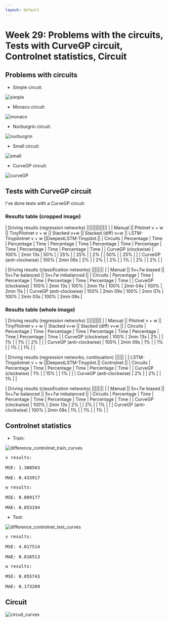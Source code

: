 ```yaml
---
layout: default
---
```

# Week 29: Problems with the circuits, Tests with CurveGP circuit, Controlnet statistics, Circuit

## Problems with circuits

* Simple circuit:

![simple](https://roboticsurjc-students.github.io/2017-tfm-vanessa-fernandez/images/simple.png)


* Monaco circuit:

![monaco](https://roboticsurjc-students.github.io/2017-tfm-vanessa-fernandez/images/monaco.png)


* Nurburgrin circuit:

![nurburgrin](https://roboticsurjc-students.github.io/2017-tfm-vanessa-fernandez/images/nurburgrin.png)


* Small circuit:

![small](https://roboticsurjc-students.github.io/2017-tfm-vanessa-fernandez/images/small.png)


* CurveGP circuit:

![curveGP](https://roboticsurjc-students.github.io/2017-tfm-vanessa-fernandez/images/curve.png)



## Tests with CurveGP circuit

I've done tests with a CurveGP circuit: 


### Results table (cropped image)

|                                                      Driving results (regression networks)                                                                                              ||||||||||||||
|                           |        Manual        ||    Pilotnet v + w    ||  TinyPilotnet v + w  ||        Stacked v+w   ||  Stacked (diff) v+w  || LSTM-Tinypilotnet v + w ||DeepestLSTM-Tinypilot.||
|      Circuits             | Percentage |   Time   | Percentage |   Time   | Percentage |   Time   | Percentage |   Time   | Percentage |   Time   |  Percentage   |   Time   | Percentage |   Time   |
| CurveGP (clockwise)       |    100%    | 2min 13s |      50%   |          |      25%   |          |      25%   |          |       2%   |          |       50%     |          |     25%    |          | 
| CurveGP  (anti-clockwise) |    100%    | 2min 09s |       2%   |          |       2%   |          |       2%   |          |       1%   |          |        2%     |          |      2%    |          |


|                                                      Driving results (classification networks)                     ||||||||
|                           |        Manual        ||      5v+7w biased    ||    5v+7w balanced    ||   5v+7w imbalanced   || 
|      Circuits             | Percentage |   Time   | Percentage |   Time   | Percentage |   Time   | Percentage |   Time   |
|   CurveGP (clockwise)     |    100%    | 2min 13s |    100%    | 2min 11s |    100%    | 2min 04s |    100%    | 2min 11s |
| CurveGP (anti-clockwise)  |    100%    | 2min 09s |    100%    | 2min 07s |    100%    | 2min 03s |    100%    | 2min 09s |



### Results table (whole image)

|                                                      Driving results (regression networks)                                               ||||||||||
|                           |        Manual        ||    Pilotnet v + w    ||  TinyPilotnet v + w  ||        Stacked v+w   ||  Stacked (diff) v+w  ||
|      Circuits             | Percentage |   Time   | Percentage |   Time   | Percentage |   Time   | Percentage |   Time   | Percentage |   Time   |
|   CurveGP (clockwise)     |    100%    | 2min 13s |       2%   |          |      1%    |          |      1%    |          |      2%    |          |
| CurveGP (anti-clockwise)  |    100%    | 2min 09s |       1%   |          |      1%    |          |      1%    |          |      1%    |          |


|                     Driving results (regression networks, continuation)                         ||||||
|                           | LSTM-Tinypilotnet v + w ||DeepestLSTM-Tinypilot.||      Controlnet      || 
|      Circuits             |  Percentage   |   Time   | Percentage |   Time   | Percentage |   Time   |
|   CurveGP (clockwise)     |        1%     |          |     15%    |          |      1%    |          |
| CurveGP (anti-clockwise)  |        2%     |          |      2%    |          |      1%    |          |



|                                                      Driving results (classification networks)                     ||||||||
|                           |        Manual        ||      5v+7w biased    ||    5v+7w balanced    ||   5v+7w imbalanced   || 
|      Circuits             | Percentage |   Time   | Percentage |   Time   | Percentage |   Time   | Percentage |   Time   |
|   CurveGP (clockwise)     |    100%    | 2min 13s |     2%     |          |      2%    |          |      1%    |          |
| CurveGP (anti-clockwise)  |    100%    | 2min 09s |     1%     |          |      1%    |          |      1%    |          |



## Controlnet statistics

* Train:

![difference_controlnet_train_curves](https://roboticsurjc-students.github.io/2017-tfm-vanessa-fernandez/images/difference_controlnet_train_curves.png)


<pre>
v results:

MSE: 1.308563

MAE: 0.433917
</pre>

<pre>
w results:

MSE: 0.009177

MAE: 0.053194
</pre>


* Test:

![difference_controlnet_test_curves](https://roboticsurjc-students.github.io/2017-tfm-vanessa-fernandez/images/difference_controlnet_test_curves.png)


<pre>
v results:

MSE: 4.017514

MAE: 0.816513
</pre>

<pre>
w results:

MSE: 0.055743

MAE: 0.173289
</pre>


## Circuit

![circuit_curves](https://roboticsurjc-students.github.io/2017-tfm-vanessa-fernandez/images/circuit_curves.png)


